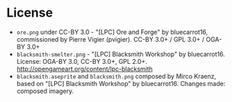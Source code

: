# License

- `ore.png` under CC-BY 3.0 - "[LPC] Ore and Forge" by bluecarrot16, commissioned by Pierre Vigier (pvigier). CC-BY 3.0+ / GPL 3.0+ / OGA-BY 3.0+
- `blacksmith-smelter.png` - "[LPC] Blacksmith Workshop" by bluecarrot16. License: OGA-BY 3.0, CC-BY 3.0+, GPL 2.0+. <http://opengameart.org/content/lpc-blacksmith>
- `blacksmith.aseprite` and `blacksmith.png` composed by Mirco Kraenz, based on "[LPC] Blacksmith Workshop" by bluecarrot16. Changes made: composed imagery.
